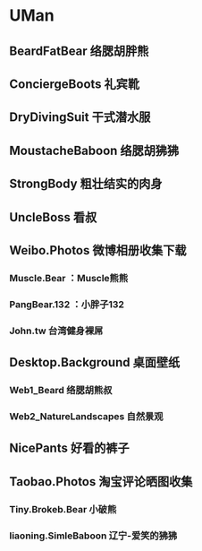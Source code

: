# UMan

## BeardFatBear 络腮胡胖熊

## ConciergeBoots 礼宾靴

## DryDivingSuit 干式潜水服

## MoustacheBaboon 络腮胡狒狒

## StrongBody 粗壮结实的肉身

## UncleBoss 看叔

## Weibo.Photos 微博相册收集下载

### Muscle.Bear ：Muscle熊熊

### PangBear.132 ：小胖子132

### John.tw 台湾健身裸屌

## Desktop.Background 桌面壁纸

### Web1_Beard 络腮胡熊叔

### Web2_NatureLandscapes 自然景观

## NicePants 好看的裤子

## Taobao.Photos 淘宝评论晒图收集

### Tiny.Brokeb.Bear 小破熊

### liaoning.SimleBaboon 辽宁-爱笑的狒狒



